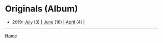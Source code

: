 # Originals (Album)

  * 2019: 
      [July](./originals-album-2019-07.md) (3) | 
      [June](./originals-album-2019-06.md) (16) | 
      [April](./originals-album-2019-04.md) (4) | 

----

[Home](../)
